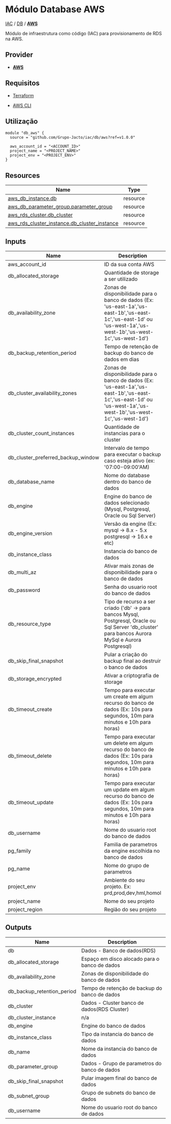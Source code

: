 # Módulo Database AWS

[IAC](../../README.md) / [DB](../README.md) / **[AWS](./README.md)**

Módulo de infraestrutura como código (IAC) para provisionamento de RDS na AWS.

## Provider

- [**AWS**](../../aws/README.md)

## Requisitos

- [Terraform](https://www.terraform.io/downloads.html)

- [AWS CLI](https://aws.amazon.com/pt/cli/)

## Utilização

```hcl
module "db_aws" {
  source = "github.com/Grupo-Jacto/iac/db/aws?ref=v1.0.0"

  aws_account_id = "<ACCOUNT_ID>"
  project_name = "<PROJECT_NAME>"
  project_env = "<PROJECT_ENV>"
}
```

## Resources

| Name                                                                                                                                             | Type     |
| ------------------------------------------------------------------------------------------------------------------------------------------------ | -------- |
| [aws_db_instance.db](https://registry.terraform.io/providers/hashicorp/aws/latest/docs/resources/db_instance)                                    | resource |
| [aws_db_parameter_group.parameter_group](https://registry.terraform.io/providers/hashicorp/aws/latest/docs/resources/db_parameter_group)         | resource |
| [aws_rds_cluster.db_cluster](https://registry.terraform.io/providers/hashicorp/aws/latest/docs/resources/rds_cluster)                            | resource |
| [aws_rds_cluster_instance.db_cluster_instance](https://registry.terraform.io/providers/hashicorp/aws/latest/docs/resources/rds_cluster_instance) | resource |

## Inputs

| Name                               | Description                                                                                                                                                     | Type           | Default                                        | Required |
| ---------------------------------- | --------------------------------------------------------------------------------------------------------------------------------------------------------------- | -------------- | ---------------------------------------------- | :------: |
| aws_account_id                     | ID da sua conta AWS                                                                                                                                             | `number`       | n/a                                            |   yes    |
| db_allocated_storage               | Quantidade de storage a ser utilizado                                                                                                                           | `number`       | `25`                                           |    no    |
| db_availability_zone               | Zonas de disponibilidade para o banco de dados (Ex: 'us-east-1a','us-east-1b','us-east-1c','us-east-1d' ou 'us-west-1a','us-west-1b','us-west-1c','us-west-1d') | `string`       | `"us-east-1a"`                                 |    no    |
| db_backup_retention_period         | Tempo de retenção de backup do banco de dados em dias                                                                                                           | `number`       | `7`                                            |    no    |
| db_cluster_availability_zones      | Zonas de disponibilidade para o banco de dados (Ex: 'us-east-1a','us-east-1b','us-east-1c','us-east-1d' ou 'us-west-1a','us-west-1b','us-west-1c','us-west-1d') | `list(string)` | `[ "us-east-1a", "us-east-1b", "us-east-1c" ]` |    no    |
| db_cluster_count_instances         | Quantidade de instancias para o cluster                                                                                                                         | `number`       | `1`                                            |    no    |
| db_cluster_preferred_backup_window | Intervalo de tempo para executar o backup caso esteja ativo (ex: '07:00-09:00'AM)                                                                               | `string`       | `"07:00-09:00"`                                |    no    |
| db_database_name                   | Nome do database dentro do banco de dados                                                                                                                       | `string`       | `"my-db"`                                      |    no    |
| db_engine                          | Engine do banco de dados selecionado (Mysql, Postgresql, Oracle ou Sql Server)                                                                                  | `string`       | `"postgres"`                                   |    no    |
| db_engine_version                  | Versão da engine (Ex: mysql -> 8.x - 5.x postgresql -> 16.x e etc)                                                                                              | `string`       | `"16.3"`                                       |    no    |
| db_instance_class                  | Instancia do banco de dados                                                                                                                                     | `string`       | `"db.t4g.medium"`                              |    no    |
| db_multi_az                        | Ativar mais zonas de disponibilidade para o banco de dados                                                                                                      | `bool`         | `false`                                        |    no    |
| db_password                        | Senha do usuario root do banco de dados                                                                                                                         | `string`       | `"}8ky9#V-mS]F~jb]t7'&"`                       |    no    |
| db_resource_type                   | Tipo de recurso a ser criado ('db' -> para bancos Mysql, Postgresql, Oracle ou Sql Server 'db_cluster' para bancos Aurora MySql e Aurora Postgresql)            | `string`       | `"db"`                                         |    no    |
| db_skip_final_snapshot             | Pular a criação do backup final ao destruir o banco de dados                                                                                                    | `bool`         | `true`                                         |    no    |
| db_storage_encrypted               | Ativar a criptografia de storage                                                                                                                                | `bool`         | `true`                                         |    no    |
| db_timeout_create                  | Tempo para executar um create em algum recurso do banco de dados (Ex: 10s para segundos, 10m para minutos e 10h para horas)                                     | `string`       | `"0s"`                                         |    no    |
| db_timeout_delete                  | Tempo para executar um delete em algum recurso do banco de dados (Ex: 10s para segundos, 10m para minutos e 10h para horas)                                     | `string`       | `"0s"`                                         |    no    |
| db_timeout_update                  | Tempo para executar um update em algum recurso do banco de dados (Ex: 10s para segundos, 10m para minutos e 10h para horas)                                     | `string`       | `"0s"`                                         |    no    |
| db_username                        | Nome do usuario root do banco de dados                                                                                                                          | `string`       | `"root"`                                       |    no    |
| pg_family                          | Familia de parametros da engine escolhida no banco de dados                                                                                                     | `string`       | `"postgres16"`                                 |    no    |
| pg_name                            | Nome do grupo de parametros                                                                                                                                     | `string`       | `"my-parameter-group"`                         |    no    |
| project_env                        | Ambiente do seu projeto. Ex: prd,prod,dev,hml,homol                                                                                                             | `string`       | n/a                                            |   yes    |
| project_name                       | Nome do seu projeto                                                                                                                                             | `string`       | n/a                                            |   yes    |
| project_region                     | Região do seu projeto                                                                                                                                           | `string`       | `"us-east-1"`                                  |    no    |

## Outputs

| Name                       | Description                                   |
| -------------------------- | --------------------------------------------- |
| db                         | Dados - Banco de dados(RDS)                   |
| db_allocated_storage       | Espaço em disco alocado para o banco de dados |
| db_availability_zone       | Zonas de disponibilidade do banco de dados    |
| db_backup_retention_period | Tempo de retenção de backup do banco de dados |
| db_cluster                 | Dados - Cluster banco de dados(RDS Cluster)   |
| db_cluster_instance        | n/a                                           |
| db_engine                  | Engine do banco de dados                      |
| db_instance_class          | Tipo da instancia do banco de dados           |
| db_name                    | Nome da instancia do banco de dados           |
| db_parameter_group         | Dados - Grupo de parametros do banco de dados |
| db_skip_final_snapshot     | Pular imagem final do banco de dados          |
| db_subnet_group            | Grupo de subnets do banco de dados            |
| db_username                | Nome do usuario root do banco de dados        |
